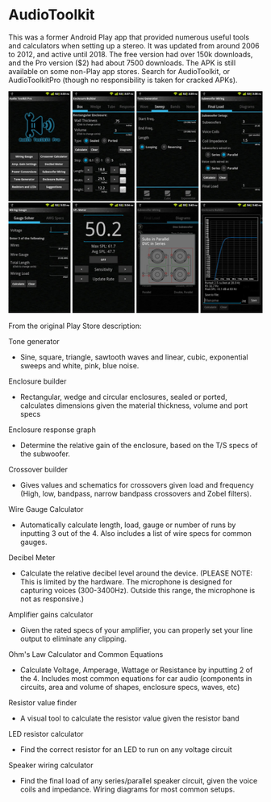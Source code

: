 # AudioToolkit

This was a former Android Play app that provided numerous useful tools and calculators when setting up a stereo. It was updated from around 2006 to 2012, and active until 2018. The free version had over 150k downloads, and the Pro version ($2) had about 7500 downloads. The APK is still available on some non-Play app stores. Search for AudioToolkit, or AudioToolkitPro (though no responsibility is taken for cracked APKs).

![Main screen](/images/img1.jpg)  
![Main screen](/images/img2.jpg)

From the original Play Store description:

Tone generator
- Sine, square, triangle, sawtooth waves and linear, cubic, exponential sweeps and white, pink, blue noise.

Enclosure builder
 - Rectangular, wedge and circular enclosures, sealed or ported, calculates dimensions given the material thickness, volume and port specs

Enclosure response graph
- Determine the relative gain of the enclosure, based on the T/S specs of the subwoofer.

Crossover builder
- Gives values and schematics for crossovers given load and frequency (High, low, bandpass, narrow bandpass crossovers and Zobel filters).

Wire Gauge Calculator
 - Automatically calculate length, load, gauge  or number of runs by inputting 3 out of the 4. Also includes a list of wire specs for common gauges.

Decibel Meter
 - Calculate the relative decibel level around the device.
(PLEASE NOTE: This is limited by the hardware. The microphone is designed for capturing voices (300-3400Hz). Outside this range, the microphone is not as responsive.)

Amplifier gains calculator
- Given the rated specs of your amplifier, you can properly set your line output to eliminate any clipping.

Ohm's Law Calculator and Common Equations
- Calculate Voltage, Amperage, Wattage or Resistance by inputting 2 of the 4. Includes most common equations for car audio (components in circuits, area and volume of shapes, enclosure specs, waves, etc)

Resistor value finder
- A visual tool to calculate the resistor value given the resistor band

LED resistor calculator
- Find the correct resistor for an LED to run on any voltage circuit

Speaker wiring calculator
- Find the final load of any series/parallel speaker circuit, given the voice coils and impedance. Wiring diagrams for most common setups.
